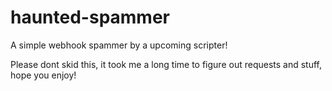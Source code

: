 # haunted-spammer
A simple webhook spammer by a upcoming scripter!

Please dont skid this, it took me a long time to figure out requests and stuff, hope you enjoy!

